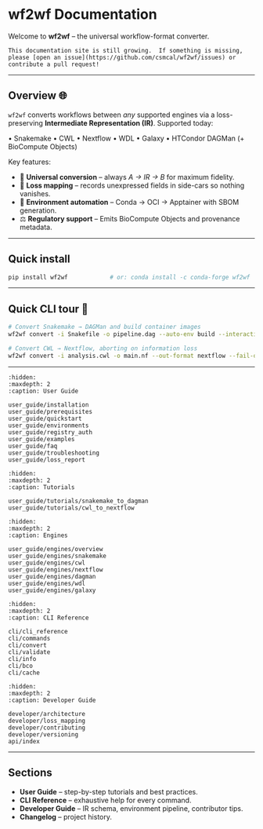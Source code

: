 # wf2wf Documentation

Welcome to **wf2wf** – the universal workflow-format converter.

```{admonition} Docs in progress
This documentation site is still growing.  If something is missing, please [open an issue](https://github.com/csmcal/wf2wf/issues) or contribute a pull request!
```

---

## Overview 🌐

`wf2wf` converts workflows between *any* supported engines via a loss-preserving **Intermediate Representation (IR)**.  Supported today:

• Snakemake • CWL • Nextflow • WDL • Galaxy • HTCondor DAGMan (+ BioCompute Objects)

Key features:

* 🔄 **Universal conversion** – always *A → IR → B* for maximum fidelity.
* 🧬 **Loss mapping** – records unexpressed fields in side-cars so nothing vanishes.
* 🐳 **Environment automation** – Conda → OCI → Apptainer with SBOM generation.
* ⚖ **Regulatory support** – Emits BioCompute Objects and provenance metadata.

---

## Quick install

```bash
pip install wf2wf            # or: conda install -c conda-forge wf2wf
```

---

## Quick CLI tour 🚀

```bash
# Convert Snakemake → DAGMan and build container images
wf2wf convert -i Snakefile -o pipeline.dag --auto-env build --interactive

# Convert CWL → Nextflow, aborting on information loss
wf2wf convert -i analysis.cwl -o main.nf --out-format nextflow --fail-on-loss
```

---

```{toctree}
:hidden:
:maxdepth: 2
:caption: User Guide

user_guide/installation
user_guide/prerequisites
user_guide/quickstart
user_guide/environments
user_guide/registry_auth
user_guide/examples
user_guide/faq
user_guide/troubleshooting
user_guide/loss_report
```

```{toctree}
:hidden:
:maxdepth: 2
:caption: Tutorials

user_guide/tutorials/snakemake_to_dagman
user_guide/tutorials/cwl_to_nextflow
```

```{toctree}
:hidden:
:maxdepth: 2
:caption: Engines

user_guide/engines/overview
user_guide/engines/snakemake
user_guide/engines/cwl
user_guide/engines/nextflow
user_guide/engines/dagman
user_guide/engines/wdl
user_guide/engines/galaxy
```

```{toctree}
:hidden:
:maxdepth: 2
:caption: CLI Reference

cli/cli_reference
cli/commands
cli/convert
cli/validate
cli/info
cli/bco
cli/cache
```

```{toctree}
:hidden:
:maxdepth: 2
:caption: Developer Guide

developer/architecture
developer/loss_mapping
developer/contributing
developer/versioning
api/index
```

---

## Sections

* **User Guide** – step-by-step tutorials and best practices.
* **CLI Reference** – exhaustive help for every command.
* **Developer Guide** – IR schema, environment pipeline, contributor tips.
* **Changelog** – project history.
